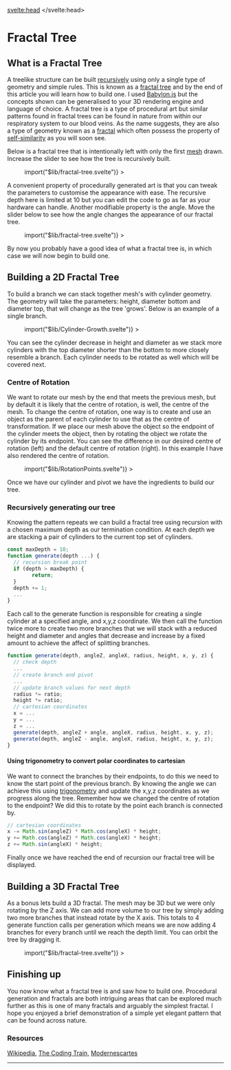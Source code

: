 <script>
import Lazy from "$lib/Lazy.svelte";
import '$lib/styles/vscode-dark.css';
</script>

<svelte:head>
	<title>Fractal Trees | Sergen Karaoglan</title>
	<meta name="description" content="Build and learnt about fractal trees with a interactive 3D fractal tree generator." />
</svelte:head>

# Fractal Tree

## What is a Fractal Tree

A treelike structure can be built [recursively](https://en.wikipedia.org/wiki/Recursion_(computer_science)) using only a single type of geometry and simple rules. This is known as a [fractal tree](https://en.wikipedia.org/wiki/Fractal_canopy) and by the end of this article you will learn how to build one. I used [Babylon.js](https://www.babylonjs.com/) but the concepts shown can be generalised to your 3D rendering engine and language of choice. A fractal tree is a type of procedural art but similar patterns found in fractal trees can be found in nature from within our respiratory system to our blood veins. As the name suggests, they are also a type of geometry known as a [fractal](https://en.wikipedia.org/wiki/Fractal) which often possess the property of [self-similarity](https://en.wikipedia.org/wiki/Self-similarity) as you will soon see.

Below is a fractal tree that is intentionally left with only the first [mesh](https://en.wikipedia.org/wiki/Polygon_mesh) drawn. Increase the slider to see how the tree is recursively built.

<figure class="m-auto mb-20 h-80 w-80 sm:h-96 sm:w-96">
  <Lazy
	this={() => import("$lib/fractal-tree.svelte")}
	>
	<svelte:fragment slot="component" let:Component>
		<Component showDepth={true} curDepth={0} />
	</svelte:fragment>
  </Lazy>
</figure>

A convenient property of procedurally generated art is that you can tweak the parameters to customise the appearance with ease. The recursive depth here is limited at 10 but you can edit the code to go as far as your hardware can handle. Another modifiable property is the angle. Move the slider below to see how the angle changes the appearance of our fractal tree.

<figure class="m-auto mb-20 h-80 w-80 sm:h-96 sm:w-96">
  <Lazy
	this={() => import("$lib/fractal-tree.svelte")}
	>
	<svelte:fragment slot="component" let:Component>
		<Component showAngle={true} />
	</svelte:fragment>
</Lazy>
</figure>

By now you probably have a good idea of what a fractal tree is, in which case we will now begin to build one.

## Building a 2D Fractal Tree

To build a branch we can stack together mesh's with cylinder geometry. The geometry will take the parameters: height, diameter bottom and diameter top, that will change as the tree 'grows'.
Below is an example of a single branch.

<figure class="m-auto mb-20 h-80 w-80 sm:h-96 sm:w-96">
  <Lazy
	this={() => import("$lib/Cylinder-Growth.svelte")}
	>
	<svelte:fragment slot="component" let:Component>
		<Component />
	</svelte:fragment>
</Lazy>
</figure>

You can see the cylinder decrease in height and diameter as we stack more cylinders with the top diameter shorter than the bottom to more closely resemble a branch. Each cylinder needs to be rotated as well which will be covered next.

### Centre of Rotation

We want to rotate our mesh by the end that meets the previous mesh, but by default it is likely that the centre of rotation, is well, the centre of the mesh. To change the centre of rotation, one way is to create and use an object as the parent of each cylinder to use that as the centre of transformation. If we place our mesh above the object so the endpoint of the cylinder meets the object, then by rotating the object we rotate the cylinder by its endpoint. You can see the difference in our desired centre of rotation (left) and the default centre of rotation (right). In this example I have also rendered the centre of rotation.

<figure class="m-auto mb-20 h-80 w-80 sm:h-96 sm:w-96">
<Lazy
	this={() => import("$lib/RotationPoints.svelte")}
	>
	<svelte:fragment slot="component" let:Component>
		<Component />
	</svelte:fragment>
</Lazy>
</figure>

Once we have our cylinder and pivot we have the ingredients to build our tree.

### Recursively generating our tree

Knowing the pattern repeats we can build a fractal tree using recursion with a chosen maximum depth as our termination condition. At each depth we are stacking a pair of cylinders to the current top set of cylinders.

```jsx
const maxDepth = 10;
function generate(depth ...) {
  // recursion break point
  if (depth > maxDepth) {
		return;
  }
  depth += 1;
  ...
}
```

Each call to the generate function is responsible for creating a single cylinder at a specified angle, and x,y,z coordinate. We then call the function twice more to create two more branches that we will stack with a reduced height and diameter and angles that decrease and increase by a fixed amount to achieve the affect of splitting branches.

```jsx
function generate(depth, angleZ, angleX, radius, height, x, y, z) {
  // check depth
  ...
  // create branch and pivot
  ...
  // update branch values for next depth
  radius *= ratio;
  height *= ratio;
  // cartesian coordinates
  x = ...
  y = ...
  z = ...
  generate(depth, angleZ + angle, angleX, radius, height, x, y, z);
  generate(depth, angleZ - angle, angleX, radius, height, x, y, z);
}
```

#### Using trigonometry to convert polar coordinates to cartesian

We want to connect the branches by their endpoints, to do this we need to know the start point of the previous branch. By knowing the angle we can achieve this using [trigonometry](https://en.wikipedia.org/wiki/Trigonometry.) and update the x,y,z coordinates as we progress along the tree. Remember how we changed the centre of rotation to the endpoint? We did this to rotate by the point each branch is connected by.

```jsx
// cartesian coordinates
x -= Math.sin(angleZ) * Math.cos(angleX) * height;
y += Math.cos(angleZ) * Math.cos(angleX) * height;
z += Math.sin(angleX) * height;
```

Finally once we have reached the end of recursion our fractal tree will be displayed.

## Building a 3D Fractal Tree

As a bonus lets build a 3D fractal. The mesh may be 3D but we were only rotating by the Z axis. We can add more volume to our tree by simply adding two more branches that instead rotate by the X axis. This totals to 4 generate function calls per generation which means we are now adding 4 branches for every branch until we reach the depth limit. You can orbit the tree by dragging it.

<figure class="m-auto mb-20 h-80 w-80 sm:h-96 sm:w-96">
    <Lazy
    this={() => import("$lib/fractal-tree.svelte")}
    >
    <svelte:fragment slot="component" let:Component>
      <Component curDepth={6} maxDepth={6} is3D={true} showDepth={true}/>
    </svelte:fragment>
  </Lazy>
</figure>

## Finishing up

You now know what a fractal tree is and saw how to build one. Procedural generation and fractals are both intriguing areas that can be explored much further as this is one of many fractals and arguably the simplest fractal. I hope you enjoyed a brief demonstration of a simple yet elegant pattern that can be found across nature.

### Resources

[Wikipedia](https://en.wikipedia.org/wiki/Fractal_canopy),
[The Coding Train](https://www.youtube.com/watch?v=0jjeOYMjmDU),
[Modernescartes](https://www.moderndescartes.com/essays/plants/)

___
